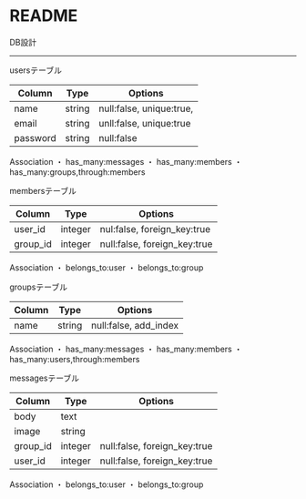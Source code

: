 # README


DB設計
_____________________________________

usersテーブル

| Column | Type | Options |
|--------|------|---------|
| name | string | null:false, unique:true, |
| email | string | unll:false, unique:true |
| password | string | null:false |

Association
  ・ has_many:messages
  ・ has_many:members
  ・ has_many:groups,through:members


membersテーブル

| Column | Type | Options |
|--------|------|---------|
| user_id | integer | nul:false, foreign_key:true |
| group_id | integer | null:false, foreign_key:true |

Association
  ・ belongs_to:user
  ・ belongs_to:group


groupsテーブル

| Column | Type | Options |
|--------|------|---------|
| name | string | null:false, add_index |

Association
  ・ has_many:messages
  ・ has_many:members
  ・ has_many:users,through:members


messagesテーブル

| Column | Type | Options |
|--------|------|---------|
| body | text | |
| image | string | |
| group_id | integer | null:false, foreign_key:true |
| user_id | integer | null:false, foreign_key:true |

Association
  ・ belongs_to:user
  ・ belongs_to:group


